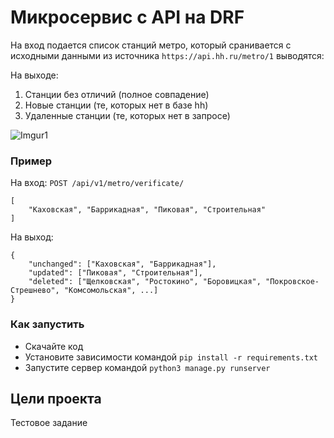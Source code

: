 # Микросервис с API на DRF 

На вход подается список станций метро,
который сранивается с исходными данными из источника `https://api.hh.ru/metro/1` выводятся:

На выходе:
1. Станции без отличий (полное совпадение)
2. Новые станции (те, которых нет в базе hh)
3. Удаленные станции (те, которых нет в запросе)

![Imgur1](https://i.imgur.com/gluedRx.png)

### Пример

На вход: `POST /api/v1/metro/verificate/`
```
[
	"Каховская", "Баррикадная", "Пиковая", "Строительная"
]
```



На выход: 
```
{	
	"unchanged": ["Каховская", "Баррикадная"],
	"updated": ["Пиковая", "Строительная"],
	"deleted": ["Щелковская", "Ростокино", "Боровицкая", "Покровское-Стрешнево", "Комсомольская", ...]
}
```

### Как запустить

- Скачайте код
- Установите зависимости командой `pip install -r requirements.txt`
- Запустите сервер командой `python3 manage.py runserver`



## Цели проекта

Тестовое задание